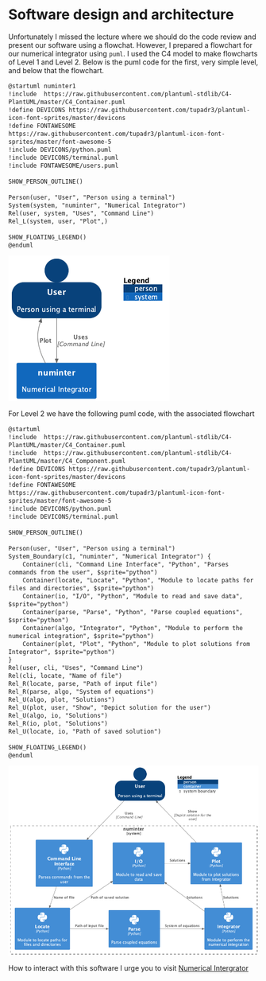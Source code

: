 # Software design and architecture

Unfortunately I missed the lecture where we should do the code review 
and present our software using a flowchat. However, I prepared a flowchart
for our numerical integrator using `puml`. I used the C4 model to make
flowcharts of Level 1 and Level 2. Below is the puml code for the first, 
very simple level, and below that the flowchart.

```uml
@startuml numinter1
!include  https://raw.githubusercontent.com/plantuml-stdlib/C4-PlantUML/master/C4_Container.puml
!define DEVICONS https://raw.githubusercontent.com/tupadr3/plantuml-icon-font-sprites/master/devicons
!define FONTAWESOME https://raw.githubusercontent.com/tupadr3/plantuml-icon-font-sprites/master/font-awesome-5
!include DEVICONS/python.puml
!include DEVICONS/terminal.puml
!include FONTAWESOME/users.puml

SHOW_PERSON_OUTLINE()

Person(user, "User", "Person using a terminal")
System(system, "numinter", "Numerical Integrator")
Rel(user, system, "Uses", "Command Line")
Rel_L(system, user, "Plot",)

SHOW_FLOATING_LEGEND()
@enduml

```

![Numerical Integrator L1](../images/numinter1.png)


For Level 2 we have the following puml code, with the associated flowchart

```
@startuml
!include  https://raw.githubusercontent.com/plantuml-stdlib/C4-PlantUML/master/C4_Container.puml
!include  https://raw.githubusercontent.com/plantuml-stdlib/C4-PlantUML/master/C4_Component.puml
!define DEVICONS https://raw.githubusercontent.com/tupadr3/plantuml-icon-font-sprites/master/devicons
!define FONTAWESOME https://raw.githubusercontent.com/tupadr3/plantuml-icon-font-sprites/master/font-awesome-5
!include DEVICONS/python.puml
!include DEVICONS/terminal.puml

SHOW_PERSON_OUTLINE()

Person(user, "User", "Person using a terminal")
System_Boundary(c1, "numinter", "Numerical Integrator") {
    Container(cli, "Command Line Interface", "Python", "Parses commands from the user", $sprite="python")
    Container(locate, "Locate", "Python", "Module to locate paths for files and directories", $sprite="python")
    Container(io, "I/O", "Python", "Module to read and save data", $sprite="python")
    Container(parse, "Parse", "Python", "Parse coupled equations", $sprite="python")
    Container(algo, "Integrator", "Python", "Module to perform the numerical integration", $sprite="python")
    Container(plot, "Plot", "Python", "Module to plot solutions from Integrator", $sprite="python")
}
Rel(user, cli, "Uses", "Command Line")
Rel(cli, locate, "Name of file")
Rel_R(locate, parse, "Path of input file")
Rel_R(parse, algo, "System of equations")
Rel_U(algo, plot, "Solutions")
Rel_U(plot, user, "Show", "Depict solution for the user")
Rel_U(algo, io, "Solutions")
Rel_R(io, plot, "Solutions")
Rel_U(locate, io, "Path of saved solution")

SHOW_FLOATING_LEGEND()
@enduml
```

![Numerical Intergrator L2](../images/numinter2.png) 

How to interact with this software I urge you to visit [Numerical Intergrator](https://github.com/richarderikjohansson/Numerical_integration.git)
